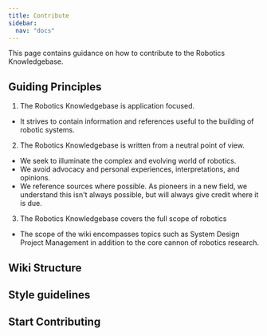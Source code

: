 ```yaml
---
title: Contribute
sidebar:
  nav: "docs"
---
```


This page contains guidance on how to contribute to the Robotics Knowledgebase.

## Guiding Principles
1. The Robotics Knowledgebase is application focused.
  - It strives to contain information and references useful to the building of robotic systems.
2. The Robotics Knowledgebase is written from a neutral point of view.
  - We seek to illuminate the complex and evolving world of robotics.
  - We avoid advocacy and personal experiences, interpretations, and opinions.
  - We reference sources where possible. As pioneers in a new field, we understand this isn't always possible, but will always give credit where it is due.
3. The Robotics Knowledgebase covers the full scope of robotics
  - The scope of the wiki encompasses topics such as System Design Project Management in addition to the core cannon of robotics research.

## Wiki Structure

## Style guidelines

## Start Contributing

